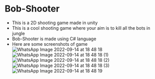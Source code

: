 # Bob-Shooter
- This is a 2D shooting game made in unity
- This is a cool shooting game where your aim is to kill all the bots in jungle
- Bob-Shooter is made using C# language
- Here are some screenshots of game
![WhatsApp Image 2022-09-14 at 18 48 18](https://user-images.githubusercontent.com/73030476/190168096-04852d83-6520-4348-a022-a39374836e6d.jpeg)
![WhatsApp Image 2022-09-14 at 18 48 18 (1)](https://user-images.githubusercontent.com/73030476/190168113-56be67a8-1bbb-4a06-85f7-650964c70743.jpeg)
![WhatsApp Image 2022-09-14 at 18 48 18 (2)](https://user-images.githubusercontent.com/73030476/190168124-7eae850d-5dcf-437f-b841-963bad513f63.jpeg)
![WhatsApp Image 2022-09-14 at 18 48 18 (3)](https://user-images.githubusercontent.com/73030476/190168140-1661aa65-b7da-453a-9a63-90b965a0b511.jpeg)
![WhatsApp Image 2022-09-14 at 18 48 19](https://user-images.githubusercontent.com/73030476/190168147-2b08aa46-171b-4ad4-8609-cfde54e26482.jpeg)
